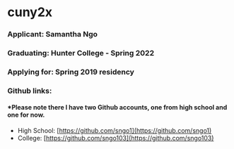 # cuny2x 
### Applicant: Samantha Ngo
### Graduating: Hunter College - Spring 2022
### Applying for: Spring 2019 residency
### Github links: 
#### *Please note there I have two Github accounts, one from high school and one for now.
- High School: [https://github.com/sngo1](https://github.com/sngo1)
- College: [https://github.com/sngo103](https://github.com/sngo103)
